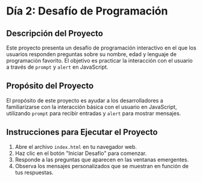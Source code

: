 # Día 2: Desafío de Programación

## Descripción del Proyecto
Este proyecto presenta un desafío de programación interactivo en el que los usuarios responden preguntas sobre su nombre, edad y lenguaje de programación favorito. El objetivo es practicar la interacción con el usuario a través de `prompt` y `alert` en JavaScript.

## Propósito del Proyecto
El propósito de este proyecto es ayudar a los desarrolladores a familiarizarse con la interacción básica con el usuario en JavaScript, utilizando `prompt` para recibir entradas y `alert` para mostrar mensajes.

## Instrucciones para Ejecutar el Proyecto
1. Abre el archivo `index.html` en tu navegador web.
2. Haz clic en el botón "Iniciar Desafío" para comenzar.
3. Responde a las preguntas que aparecen en las ventanas emergentes.
4. Observa los mensajes personalizados que se muestran en función de tus respuestas.
